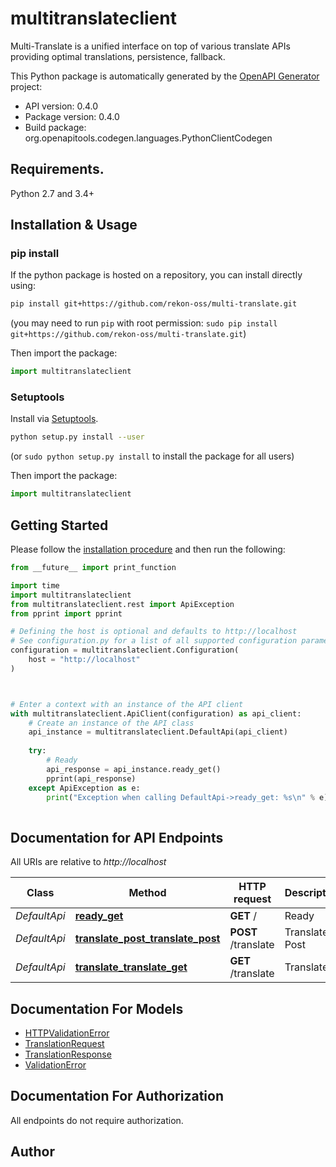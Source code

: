 # multitranslateclient
Multi-Translate is a unified interface on top of various translate APIs providing optimal translations, persistence, fallback.

This Python package is automatically generated by the [OpenAPI Generator](https://openapi-generator.tech) project:

- API version: 0.4.0
- Package version: 0.4.0
- Build package: org.openapitools.codegen.languages.PythonClientCodegen

## Requirements.

Python 2.7 and 3.4+

## Installation & Usage
### pip install

If the python package is hosted on a repository, you can install directly using:

```sh
pip install git+https://github.com/rekon-oss/multi-translate.git
```
(you may need to run `pip` with root permission: `sudo pip install git+https://github.com/rekon-oss/multi-translate.git`)

Then import the package:
```python
import multitranslateclient
```

### Setuptools

Install via [Setuptools](http://pypi.python.org/pypi/setuptools).

```sh
python setup.py install --user
```
(or `sudo python setup.py install` to install the package for all users)

Then import the package:
```python
import multitranslateclient
```

## Getting Started

Please follow the [installation procedure](#installation--usage) and then run the following:

```python
from __future__ import print_function

import time
import multitranslateclient
from multitranslateclient.rest import ApiException
from pprint import pprint

# Defining the host is optional and defaults to http://localhost
# See configuration.py for a list of all supported configuration parameters.
configuration = multitranslateclient.Configuration(
    host = "http://localhost"
)



# Enter a context with an instance of the API client
with multitranslateclient.ApiClient(configuration) as api_client:
    # Create an instance of the API class
    api_instance = multitranslateclient.DefaultApi(api_client)
    
    try:
        # Ready
        api_response = api_instance.ready_get()
        pprint(api_response)
    except ApiException as e:
        print("Exception when calling DefaultApi->ready_get: %s\n" % e)
    
```

## Documentation for API Endpoints

All URIs are relative to *http://localhost*

Class | Method | HTTP request | Description
------------ | ------------- | ------------- | -------------
*DefaultApi* | [**ready_get**](docs/DefaultApi.md#ready_get) | **GET** / | Ready
*DefaultApi* | [**translate_post_translate_post**](docs/DefaultApi.md#translate_post_translate_post) | **POST** /translate | Translate Post
*DefaultApi* | [**translate_translate_get**](docs/DefaultApi.md#translate_translate_get) | **GET** /translate | Translate


## Documentation For Models

 - [HTTPValidationError](docs/HTTPValidationError.md)
 - [TranslationRequest](docs/TranslationRequest.md)
 - [TranslationResponse](docs/TranslationResponse.md)
 - [ValidationError](docs/ValidationError.md)


## Documentation For Authorization

 All endpoints do not require authorization.

## Author




